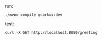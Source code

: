 run:

```
./mvnw compile quarkus:dev
```


test:

```
curl -X GET http://localhost:8080/greeting
```